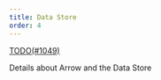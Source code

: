 ```yaml
---
title: Data Store
order: 4
---
```


[TODO(#1049)](https://github.com/rerun-io/rerun/issues/1049)

Details about Arrow and the Data Store